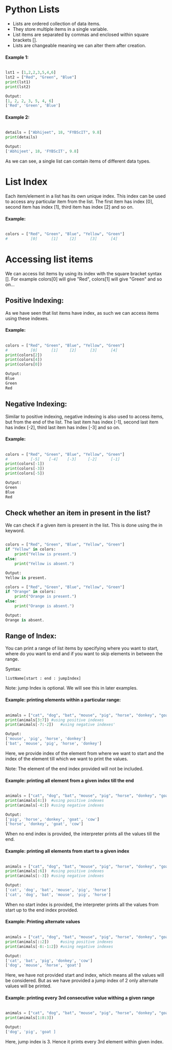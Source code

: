 # Python Lists

- Lists are ordered collection of data items.
- They store multiple items in a single variable.
- List items are separated by commas and enclosed within square brackets [].
- Lists are changeable meaning we can alter them after creation.


#### Example 1:

```python

lst1 = [1,2,2,3,5,4,6]
lst2 = ["Red", "Green", "Blue"]
print(lst1)
print(lst2)

Output:
[1, 2, 2, 3, 5, 4, 6]
['Red', 'Green', 'Blue']

```

#### Example 2:

```python

details = ["Abhijeet", 18, "FYBScIT", 9.8]
print(details)

Output:
['Abhijeet', 18, 'FYBScIT', 9.8]

```
As we can see, a single list can contain items of different data types.

# List Index
Each item/element in a list has its own unique index. This index can be used to access any particular item from the list. The first item has index [0], second item has index [1], third item has index [2] and so on.

#### Example:

```python

colors = ["Red", "Green", "Blue", "Yellow", "Green"]
#          [0]      [1]     [2]      [3]      [4]

```

# Accessing list items
We can access list items by using its index with the square bracket syntax []. For example colors[0] will give "Red", colors[1] will give "Green" and so on...

## Positive Indexing:
As we have seen that list items have index, as such we can access items using these indexes.

#### Example:

```python

colors = ["Red", "Green", "Blue", "Yellow", "Green"]
#          [0]      [1]     [2]      [3]      [4]
print(colors[2])
print(colors[4])
print(colors[0])

Output:
Blue
Green
Red

```

## Negative Indexing:
Similar to positive indexing, negative indexing is also used to access items, but from the end of the list. The last item has index [-1], second last item has index [-2], third last item has index [-3] and so on.

#### Example:

```python

colors = ["Red", "Green", "Blue", "Yellow", "Green"]
#          [-5]    [-4]    [-3]     [-2]      [-1]
print(colors[-1])
print(colors[-3])
print(colors[-5])

Output:
Green
Blue
Red

```

## Check whether an item in present in the list?
We can check if a given item is present in the list. This is done using the in keyword.

```python

colors = ["Red", "Green", "Blue", "Yellow", "Green"]
if "Yellow" in colors:
    print("Yellow is present.")
else:
    print("Yellow is absent.")

Output:
Yellow is present.

colors = ["Red", "Green", "Blue", "Yellow", "Green"]
if "Orange" in colors:
    print("Orange is present.")
else:
    print("Orange is absent.")

Output:
Orange is absent.

```

## Range of Index:
You can print a range of list items by specifying where you want to start, where do you want to end and if you want to skip elements in between the range.

Syntax:

```
listName[start : end : jumpIndex]
```
Note: jump Index is optional. We will see this in later examples.

#### Example: printing elements within a particular range:

```python

animals = ["cat", "dog", "bat", "mouse", "pig", "horse", "donkey", "goat", "cow"]
print(animals[3:7])	#using positive indexes
print(animals[-7:-2])	#using negative indexes'

Output:
['mouse', 'pig', 'horse', 'donkey']
['bat', 'mouse', 'pig', 'horse', 'donkey']

```
Here, we provide index of the element from where we want to start and the index of the element till which we want to print the values.

Note: The element of the end index provided will not be included.

#### Example: printing all element from a given index till the end

```python

animals = ["cat", "dog", "bat", "mouse", "pig", "horse", "donkey", "goat", "cow"]
print(animals[4:])	#using positive indexes
print(animals[-4:])	#using negative indexes

Output:
['pig', 'horse', 'donkey', 'goat', 'cow']
['horse', 'donkey', 'goat', 'cow']

```

When no end index is provided, the interpreter prints all the values till the end.


#### Example: printing all elements from start to a given index

```python

animals = ["cat", "dog", "bat", "mouse", "pig", "horse", "donkey", "goat", "cow"]
print(animals[:6])	#using positive indexes
print(animals[:-3])	#using negative indexes

Output:
['cat', 'dog', 'bat', 'mouse', 'pig', 'horse']
['cat', 'dog', 'bat', 'mouse', 'pig', 'horse']

```

When no start index is provided, the interpreter prints all the values from start up to the end index provided.

#### Example: Printing alternate values

```python

animals = ["cat", "dog", "bat", "mouse", "pig", "horse", "donkey", "goat", "cow"]
print(animals[::2])		#using positive indexes
print(animals[-8:-1:2])	#using negative indexes

Output:
['cat', 'bat', 'pig', 'donkey', 'cow']
['dog', 'mouse', 'horse', 'goat']

```

Here, we have not provided start and index, which means all the values will be considered. But as we have provided a jump index of 2 only alternate values will be printed.

#### Example: printing every 3rd consecutive value withing a given range

```python

animals = ["cat", "dog", "bat", "mouse", "pig", "horse", "donkey", "goat", "cow"]
print(animals[1:8:3])

Output:
['dog', 'pig', 'goat ]

```

Here, jump index is 3. Hence it prints every 3rd element within given index.

